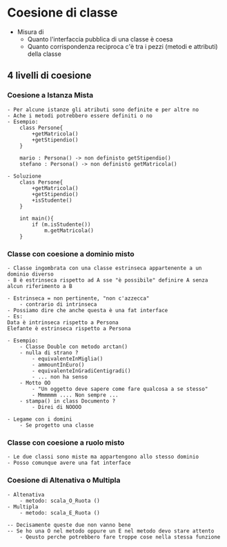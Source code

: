 # Coesione di classe
- Misura di
    - Quanto l'interfaccia pubblica di una classe è coesa
    - Quanto corrispondenza reciproca c'è tra i pezzi (metodi e attributi) della classe

## 4 livelli di coesione
### Coesione a Istanza Mista
    - Per alcune istanze gli atributi sono definite e per altre no
    - Ache i metodi potrebbero essere definiti o no
    - Esempio:
        class Persone{
            +getMatricola()
            +getStipendio()
        }

        mario : Persona() -> non definisto getStipendio()
        stefano : Persona() -> non definisto getMatricola()

    - Soluzione
        class Persone{
            +getMatricola()
            +getStipendio()
            +isStudente()
        }

        int main(){
            if (m.isStudente())
                m.getMatricola()
        }

### Classe con coesione a dominio misto
    - Classe ingombrata con una classe estrinseca appartenente a un dominio diverso
    - B è estrinseca rispetto ad A sse "è possibile" definire A senza alcun riferimento a B

    - Estrinseca = non pertinente, "non c'azzecca"
        - contrario di intrinseca
    - Possiamo dire che anche questa è una fat interface
    - Es:
    Data è intrinseca rispetto a Persona
    Elefante è estrinseca rispetto a Persona 

    - Esempio:
        - Classe Double con metodo arctan()
        - nulla di strano ? 
            - equivalenteInMiglia()
            - ammountInEuro()
            - equivalenteInGradiCentigradi()
            - ... non ha senso
        - Motto OO
            - "Un oggetto deve sapere come fare qualcosa a se stesso"
            - Mmmmmm .... Non sempre ...
        - stampa() in class Documento ? 
            - Direi di NOOOO
        
    - Legame con i domini
        - Se progetto una classe 

### Classe con coesione a ruolo misto
    - Le due classi sono miste ma appartengono allo stesso dominio
    - Posso comunque avere una fat interface

### Coesione di Altenativa o Multipla
    - Altenativa
        - metodo: scala_O_Ruota ()
    - Multipla
        - metodo: scala_E_Ruota ()

    -- Decisamente queste due non vanno bene 
    -- Se ho una O nel metodo oppure un E nel metodo devo stare attento
        - Qeusto perche potrebbero fare troppe cose nella stessa funzione


